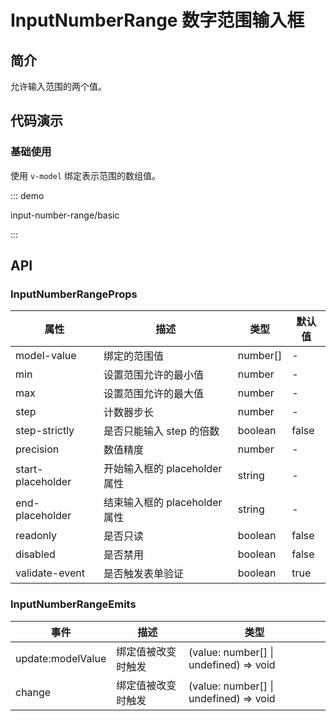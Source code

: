 # InputNumberRange 数字范围输入框

## 简介

允许输入范围的两个值。

## 代码演示

### 基础使用

使用 `v-model` 绑定表示范围的数组值。

::: demo

input-number-range/basic

:::

## API

### InputNumberRangeProps

| 属性              | 描述                          | 类型     | 默认值 |
| ----------------- | ----------------------------- | -------- | ------ |
| model-value       | 绑定的范围值                  | number[] | -      |
| min               | 设置范围允许的最小值          | number   | -      |
| max               | 设置范围允许的最大值          | number   | -      |
| step              | 计数器步长                    | number   | -      |
| step-strictly     | 是否只能输入 step 的倍数      | boolean  | false  |
| precision         | 数值精度                      | number   | -      |
| start-placeholder | 开始输入框的 placeholder 属性 | string   | -      |
| end-placeholder   | 结束输入框的 placeholder 属性 | string   | -      |
| readonly          | 是否只读                      | boolean  | false  |
| disabled          | 是否禁用                      | boolean  | false  |
| validate-event    | 是否触发表单验证              | boolean  | true   |

### InputNumberRangeEmits

| 事件              | 描述               | 类型                                   |
| ----------------- | ------------------ | -------------------------------------- |
| update:modelValue | 绑定值被改变时触发 | (value: number[] \| undefined) => void |
| change            | 绑定值被改变时触发 | (value: number[] \| undefined) => void |
